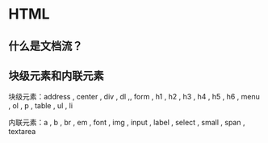 # HTML

## 什么是文档流？





## 块级元素和内联元素

块级元素：address , center , div , dl ,, form , h1 , h2 , h3 , h4 , h5 , h6 , menu , ol , p , table , ul , li

 

内联元素：a , b , br , em , font , img , input , label , select , small , span , textarea 



 